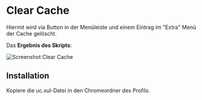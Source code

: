# Clear Cache
Hiermit wird via Button in der Menüleiste und einem Eintrag im "Extra" Menü der Cache gelöscht.

Das **Ergebnis des Skripts**:

![Screenshot Clear Cache](https://github.com/ardiman/userChrome.js/raw/master/clearcache/scr_clearcache.png)

## Installation
Kopiere die uc.xul-Datei in den Chromeordner des Profils.
